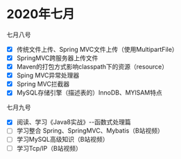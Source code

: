 # 2020年七月

七月八号

- [x] 传统文件上传、Spring MVC文件上传（使用MultipartFile）
- [x] SpringMVC跨服务器上传文件
- [x] Maven的打包方式影响classpath下的资源（resource）
- [x] Sping MVC异常处理器
- [x] Spring MVC拦截器
- [x] MySQL存储引擎（描述表的）InnoDB、MYlSAM特点

七月九号

* [x] 阅读、学习《Java8实战》--函数式处理篇
* [ ] 学习整合 Spring、SpringMVC、Mybatis（B站视频）
* [ ] 学习MySQL高级知识（B站视频）
* [ ] 学习Tcp/IP（B站视频）